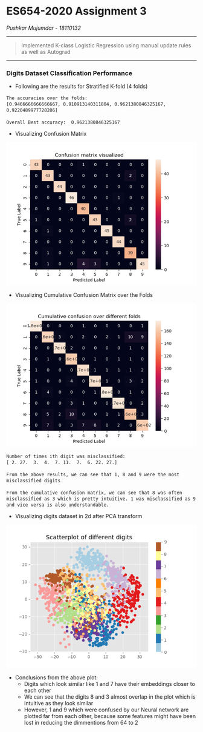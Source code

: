 # ES654-2020 Assignment 3

*Pushkar Mujumdar* - *18110132*

------

> Implemented K-class Logistic Regression using manual update rules as well as Autograd

---

### Digits Dataset Classification Performance

- Following are the results for Stratified K-fold (4 folds)
```
The accuracies over the folds:
[0.9466666666666667, 0.910913140311804, 0.9621380846325167, 0.9220489977728286]

Overall Best accuracy:  0.9621380846325167
```

- Visualizing Confusion Matrix

![Best Confusion Matrix](./plots/best_confusion_matrix.png)

- Visualizing Cumulative Confusion Matrix over the Folds

![Cumulative Confusion Matrix](./plots/cumulative_confusion_matrix.png)

```
Number of times ith digit was misclassified:
[ 2. 27.  3.  4.  7. 11.  7.  6. 22. 27.]

From the above results, we can see that 1, 8 and 9 were the most misclassified digits

From the cumulative confusion matrix, we can see that 8 was often misclassified as 3 which is pretty intuitive. 1 was misclassified as 9 and vice versa is also understandable.
```

- Visualizing digits dataset in 2d after PCA transform

![PCA embedding visualization](./plots/pca_digits.png)

- Conclusions from the above plot:
    - Digits which look similar like 1 and 7 have their embeddings closer to each other
    - We can see that the digits 8 and 3 almost overlap in the plot which is intuitive as they look similar
    - However, 1 and 9 which were confused by our Neural network are plotted far from each other, because some features might have been lost in reducing the dimmentions from 64 to 2
